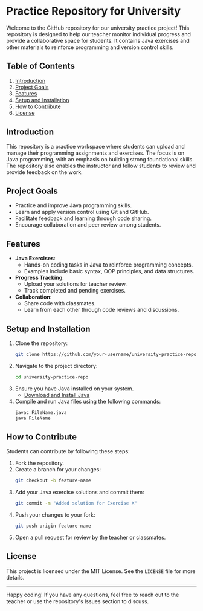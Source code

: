 # Practice Repository for University

Welcome to the GitHub repository for our university practice project! This repository is designed to help our teacher monitor individual progress and provide a collaborative space for students. It contains Java exercises and other materials to reinforce programming and version control skills.

## Table of Contents

1. [Introduction](#introduction)
2. [Project Goals](#project-goals)
3. [Features](#features)
4. [Setup and Installation](#setup-and-installation)
5. [How to Contribute](#how-to-contribute)
6. [License](#license)

## Introduction

This repository is a practice workspace where students can upload and manage their programming assignments and exercises. The focus is on Java programming, with an emphasis on building strong foundational skills. The repository also enables the instructor and fellow students to review and provide feedback on the work.

## Project Goals

- Practice and improve Java programming skills.
- Learn and apply version control using Git and GitHub.
- Facilitate feedback and learning through code sharing.
- Encourage collaboration and peer review among students.

## Features

- **Java Exercises**:
  - Hands-on coding tasks in Java to reinforce programming concepts.
  - Examples include basic syntax, OOP principles, and data structures.
- **Progress Tracking**:
  - Upload your solutions for teacher review.
  - Track completed and pending exercises.
- **Collaboration**:
  - Share code with classmates.
  - Learn from each other through code reviews and discussions.

## Setup and Installation

1. Clone the repository:
   ```bash
   git clone https://github.com/your-username/university-practice-repo.git
   ```
2. Navigate to the project directory:
   ```bash
   cd university-practice-repo
   ```
3. Ensure you have Java installed on your system.
   - [Download and Install Java](https://www.oracle.com/java/technologies/javase-downloads.html)
4. Compile and run Java files using the following commands:
   ```bash
   javac FileName.java
   java FileName
   ```

## How to Contribute

Students can contribute by following these steps:

1. Fork the repository.
2. Create a branch for your changes:
   ```bash
   git checkout -b feature-name
   ```
3. Add your Java exercise solutions and commit them:
   ```bash
   git commit -m "Added solution for Exercise X"
   ```
4. Push your changes to your fork:
   ```bash
   git push origin feature-name
   ```
5. Open a pull request for review by the teacher or classmates.

## License

This project is licensed under the MIT License. See the `LICENSE` file for more details.

---

Happy coding! If you have any questions, feel free to reach out to the teacher or use the repository's Issues section to discuss.

